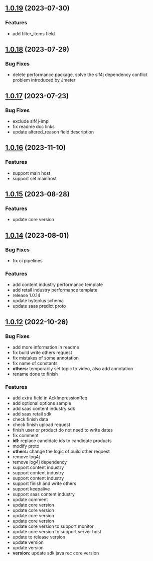 ## [1.0.19](https://github.com/byteplus-sdk/byteplus-sdk-java-rec/compare/1.0.18...1.0.19) (2023-07-30)


### Features

* add filter_items field



## [1.0.18](https://github.com/byteplus-sdk/byteplus-sdk-java-rec/compare/1.0.17...1.0.18) (2023-07-29)


### Bug Fixes

* delete performance package, solve the slf4j dependency conflict problem introduced by Jmeter



## [1.0.17](https://github.com/byteplus-sdk/byteplus-sdk-java-rec/compare/1.0.16...1.0.17) (2023-07-23)


### Bug Fixes

* exclude slf4j-impl
* fix readme doc links
* update altered_reason field description



## [1.0.16](https://github.com/byteplus-sdk/byteplus-sdk-java-rec/compare/1.0.15...1.0.16) (2023-11-10)


### Features

* support main host
* support set mainhost



## [1.0.15](https://github.com/byteplus-sdk/byteplus-sdk-java-rec/compare/1.0.14...1.0.15) (2023-08-28)


### Features

* update core version



## [1.0.14](https://github.com/byteplus-sdk/byteplus-sdk-java-rec/compare/1.0.12...1.0.14) (2023-08-01)


### Bug Fixes

* fix ci pipelines


### Features
* add content industry performance template
* add retail industry performance template
* release 1.0.14
* update byteplus schema
* update saas predict proto



## [1.0.12](https://github.com/byteplus-sdk/byteplus-sdk-java-rec/compare/1.0.11...1.0.12) (2022-10-26)


### Bug Fixes

* add more information in readme
* fix build write others request
* fix mistakes of some annotation
* fix name of constants
* **others:** temporarily set topic to video, also add annotation
* rename done to finish


### Features
* add extra field in AckImpressionReq
* add optional options sample
* add saas content industry sdk
* add saas retail sdk
* check finish data
* check finish upload request
* finish user or product do not need to write dates
* fix comment
* **idl:** replace candidate ids to candidate products
* modify proto
* **others:** change the logic of build other request
* remove log4j
* remove log4j dependency
* support content industry
* support content industry
* support content industry
* support finish and write others
* support keepalive
* support saas content industry
* update comment
* update core version
* update core version
* update core version
* update core version
* update core version to support monitor
* update core version to support server host
* update to release version
* update version
* update version
* **version:** update sdk java rec core version 